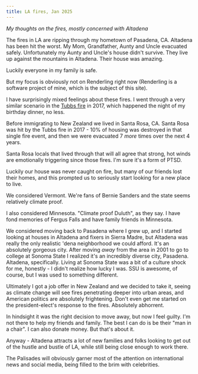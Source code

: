```yaml
---
title: LA fires, Jan 2025
---
```

_My thoughts on the fires, mostly concerned with Altadena_

The fires in LA are ripping through my hometown of Pasadena, CA. Altadena has been 
hit the worst. My Mom, Grandfather, Aunty and Uncle evacuated safely. Unfortunately 
my Aunty and Uncle's house didn't survive. They live up against the mountains in 
Altadena. Their house was amazing.

Luckily everyone in my family is safe. 

But my focus is obviously not on Renderling right now (Renderling is a software 
project of mine, which is the subject of this site).

I have surprisingly mixed feelings about these fires. I went through a very similar 
scenario in the [Tubbs fire](https://en.wikipedia.org/wiki/Tubbs_Fire) in 2017, which 
happened the night of my birthday dinner, no less.

Before immigrating to New Zealand we lived in Santa Rosa, CA. Santa Rosa was hit by the Tubbs 
fire in 2017 - 10% of housing was destroyed in that single fire event, and then we were 
evacuated 7 _more_ times over the next 4 years.

Santa Rosa locals that lived through that will all agree that strong, hot winds are 
emotionally triggering since those fires. I'm sure it's a form of PTSD.

Luckily our house was never caught on fire, but many of our friends lost their homes, 
and this prompted us to seriously start looking for a new place to live.

We considered Vermont. We're fans of Bernie Sanders and the state seems relatively 
climate proof. 

I also considered Minnesota. "Climate proof Duluth", as they say. I 
have fond memories of Fergus Falls and have family friends in Minnesota.

We considered moving back to Pasadena where I grew up, and I started looking at houses 
in Altadena and fixers in Sierra Madre, but Altadena was really the only 
realistic 'dena neighborhood we could afford. It's an absolutely gorgeous city. After 
moving _away_ from the area in 2001 to go to college at Sonoma State I realized it's 
an incredibly diverse city, Pasadena. Altadena, specifically. Living at Sonoma 
State was a bit of a culture shock for me, honestly - I didn't realize how lucky I 
was. SSU is awesome, of course, but I was used to something different.

Ultimately I got a job offer in New Zealand and we decided to take it, seeing as 
climate change will see fires penetrating deeper into urban areas, and American 
politics are absolutely frightening. Don't even get me started on the 
president-elect's response to the fires. Absolutely abhorrent.

In hindsight it was the right decision to move away, but now I feel guilty. I'm 
not there to help my friends and family. The best I can do is be their "man in a chair".
I can also donate money. But that's about it.

Anyway - Altadena attracts a lot of new families and folks looking to get out of 
the hustle and bustle of LA, while still being close enough to work there. 

The Palisades will obviously garner most of the attention on international news 
and social media, being filled to the brim with celebrities. 


